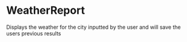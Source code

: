 # WeatherReport
Displays the weather for the city inputted by the user and will save the users previous results
